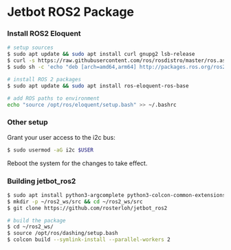 # Jetbot ROS2 Package

### Install ROS2 Eloquent
```bash
# setup sources
$ sudo apt update && sudo apt install curl gnupg2 lsb-release
$ curl -s https://raw.githubusercontent.com/ros/rosdistro/master/ros.asc | sudo apt-key add -
$ sudo sh -c 'echo "deb [arch=amd64,arm64] http://packages.ros.org/ros2/ubuntu `lsb_release -cs` main" > /etc/apt/sources.list.d/ros2-latest.list'

# install ROS 2 packages
$ sudo apt update && sudo apt install ros-eloquent-ros-base

# add ROS paths to environment
echo "source /opt/ros/eloquent/setup.bash" >> ~/.bashrc
```

### Other setup
Grant your user access to the i2c bus:

```bash
$ sudo usermod -aG i2c $USER
```

Reboot the system for the changes to take effect.

### Building jetbot_ros2
```bash
$ sudo apt install python3-argcomplete python3-colcon-common-extensions libboost-system-dev
$ mkdir -p ~/ros2_ws/src && cd ~/ros2_ws/src
$ git clone https://github.com/rosterloh/jetbot_ros2

# build the package
$ cd ~/ros2_ws/
$ source /opt/ros/dashing/setup.bash
$ colcon build --symlink-install --parallel-workers 2
```